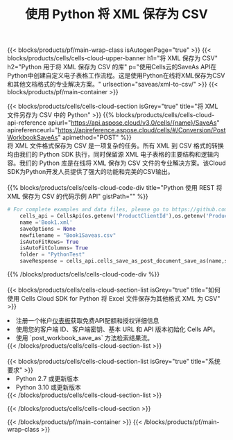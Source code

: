 ﻿---
title: 使用 Python 将 XML 保存为 CSV
description: 利用Aspose.Cells Cloud SDK for Python将XML格式文件保存为CSV格式文件。
---
{{< blocks/products/pf/main-wrap-class isAutogenPage="true" >}}
{{< blocks/products/cells/cells-cloud-upper-banner h1="将 XML 保存为 CSV" h2="Python 用于将 XML 保存为 CSV 的库" p="使用Cells云的SaveAs API在Python中创建自定义电子表格工作流程。这是使用Python在线将XML保存为CSV和其他文档格式的专业解决方案。" urlsection="saveas/xml-to-csv/" >}}
{{< blocks/products/pf/main-container >}}

{{< blocks/products/cells/cells-cloud-section isGrey="true" title="将 XML 文件另存为 CSV 中的 Python" >}}
{{% blocks/products/cells/cells-cloud-api-reference apiurl="https://api.aspose.cloud/v3.0/cells/{name}/SaveAs" apireferenceurl="https://apireference.aspose.cloud/cells/#/Conversion/PostWorkbookSaveAs" apimethod="POST" %}}
<br/>
将 XML 文件格式保存为 CSV 是一项复杂的任务。所有 XML 到 CSV 格式的转换均由我们的 Python SDK 执行，同时保留源 XML 电子表格的主要结构和逻辑内容。我们的 Python 库是在线将 XML 保存为 CSV 文件的专业解决方案。该Cloud SDK为Python开发人员提供了强大的功能和完美的CSV输出。
<br/>
<br/>
{{% blocks/products/cells/cells-cloud-code-div title="Python 使用 REST 将 XML 保存为 CSV 的代码示例 API" gistPath="" %}}
  
```python
# For complete examples and data files, please go to https://github.com/aspose-cells-cloud/aspose-cells-cloud-python/
    cells_api = CellsApi(os.getenv('ProductClientId'),os.getenv('ProductClientSecret'))
    name ='Book1.xml'    
    saveOptions = None
    newfilename = "Book1Saveas.csv"
    isAutoFitRows= True
    isAutoFitColumns= True
    folder = "PythonTest"
    saveResponse = cells_api.cells_save_as_post_document_save_as(name,save_options=saveOptions, newfilename=(folder +'/' + newfilename),folder=folder)
```
  
{{% /blocks/products/cells/cells-cloud-code-div %}}
<br/>
<br/>
{{< blocks/products/cells/cells-cloud-section-list isGrey="true" title="如何使用 Cells Cloud SDK for Python 将 Excel 文件保存为其他格式 XML 为 CSV" >}}
<li>注册一个帐户<a href="https://dashboard.aspose.cloud/">仪表板</a>获取免费API配额和授权详细信息</li>
<li>使用您的客户端 ID、客户端密钥、基本 URL 和 API 版本初始化 Cells API。</li>
<li>使用 `post_workbook_save_as` 方法检索结果流。</li>
{{< /blocks/products/cells/cells-cloud-section-list >}}
<br/>
<br/>
{{< blocks/products/cells/cells-cloud-section-list isGrey="true" title="系统要求" >}}
<li>Python 2.7 或更新版本</li>
<li>Python 3.10 或更新版本</li>
{{< /blocks/products/cells/cells-cloud-section-list >}}

{{< /blocks/products/cells/cells-cloud-section >}}

{{< /blocks/products/pf/main-container >}}
{{< /blocks/products/pf/main-wrap-class >}}

